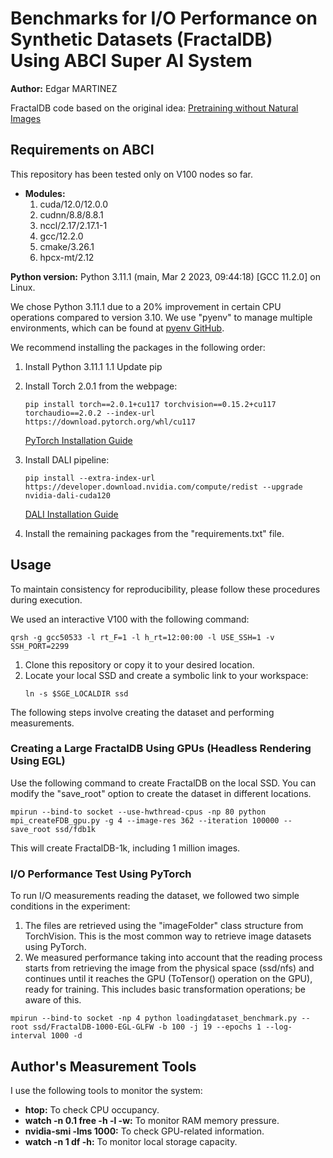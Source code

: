 # Benchmarks for I/O Performance on Synthetic Datasets (FractalDB) Using ABCI Super AI System

**Author:** Edgar MARTINEZ

FractalDB code based on the original idea: [Pretraining without Natural Images](https://hirokatsukataoka16.github.io/Pretraining-without-Natural-Images/)

## Requirements on ABCI

This repository has been tested only on V100 nodes so far.
- **Modules:**
    1) cuda/12.0/12.0.0
    2) cudnn/8.8/8.8.1
    3) nccl/2.17/2.17.1-1
    4) gcc/12.2.0
    5) cmake/3.26.1
    6) hpcx-mt/2.12

**Python version:**
    Python 3.11.1 (main, Mar 2 2023, 09:44:18) [GCC 11.2.0] on Linux.

We chose Python 3.11.1 due to a 20% improvement in certain CPU operations compared to version 3.10. We use "pyenv" to manage multiple environments, which can be found at [pyenv GitHub](https://github.com/pyenv/pyenv).

We recommend installing the packages in the following order:

1) Install Python 3.11.1
    1.1 Update pip

2) Install Torch 2.0.1 from the webpage: 
   ```
   pip install torch==2.0.1+cu117 torchvision==0.15.2+cu117 torchaudio==2.0.2 --index-url https://download.pytorch.org/whl/cu117
   ```
   [PyTorch Installation Guide](https://pytorch.org/get-started/previous-versions/)

3) Install DALI pipeline: 
   ```
   pip install --extra-index-url https://developer.download.nvidia.com/compute/redist --upgrade nvidia-dali-cuda120
   ```
   [DALI Installation Guide](https://docs.nvidia.com/deeplearning/dali/user-guide/docs/installation.html)

4) Install the remaining packages from the "requirements.txt" file.

## Usage

To maintain consistency for reproducibility, please follow these procedures during execution.

We used an interactive V100 with the following command: 
```
qrsh -g gcc50533 -l rt_F=1 -l h_rt=12:00:00 -l USE_SSH=1 -v SSH_PORT=2299
```

1) Clone this repository or copy it to your desired location.
2) Locate your local SSD and create a symbolic link to your workspace:
   ```
   ln -s $SGE_LOCALDIR ssd
   ```

The following steps involve creating the dataset and performing measurements.

### Creating a Large FractalDB Using GPUs (Headless Rendering Using EGL)

Use the following command to create FractalDB on the local SSD. You can modify the "save_root" option to create the dataset in different locations.
```
mpirun --bind-to socket --use-hwthread-cpus -np 80 python mpi_createFDB_gpu.py -g 4 --image-res 362 --iteration 100000 --save_root ssd/fdb1k
```

This will create FractalDB-1k, including 1 million images.

### I/O Performance Test Using PyTorch

To run I/O measurements reading the dataset, we followed two simple conditions in the experiment:

1) The files are retrieved using the "imageFolder" class structure from TorchVision. This is the most common way to retrieve image datasets using PyTorch.
2) We measured performance taking into account that the reading process starts from retrieving the image from the physical space (ssd/nfs) and continues until it reaches the GPU (ToTensor() operation on the GPU), ready for training. This includes basic transformation operations; be aware of this.

```
mpirun --bind-to socket -np 4 python loadingdataset_benchmark.py --root ssd/FractalDB-1000-EGL-GLFW -b 100 -j 19 --epochs 1 --log-interval 1000 -d
```

## Author's Measurement Tools

I use the following tools to monitor the system:

- **htop:** To check CPU occupancy.
- **watch -n 0.1 free -h -l -w:** To monitor RAM memory pressure.
- **nvidia-smi -lms 1000:** To check GPU-related information.
- **watch -n 1 df -h:** To monitor local storage capacity.